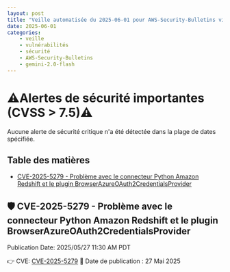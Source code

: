 ```yaml
---
layout: post
title: "Veille automatisée du 2025-06-01 pour AWS-Security-Bulletins via Gemini gemini-2.0-flash"
date: 2025-06-01
categories:
    - veille
    - vulnérabilités
    - sécurité
    - AWS-Security-Bulletins
    - gemini-2.0-flash
---
```

# ⚠️Alertes de sécurité importantes (CVSS > 7.5)⚠️
Aucune alerte de sécurité critique n'a été détectée dans la plage de dates spécifiée.

## Table des matières
* [CVE-2025-5279 - Problème avec le connecteur Python Amazon Redshift et le plugin BrowserAzureOAuth2CredentialsProvider](https://aws.amazon.com/security/security-bulletins/AWS-2025-011/)

## 🛡️ CVE-2025-5279 - Problème avec le connecteur Python Amazon Redshift et le plugin BrowserAzureOAuth2CredentialsProvider
Publication Date: 2025/05/27 11:30 AM PDT

👉 CVE: [CVE-2025-5279](https://cve.mitre.org/cgi-bin/cvename.cgi?name=CVE-2025-5279)
📅 Date de publication : 27 Mai 2025

